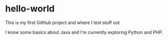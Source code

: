 # hello-world
This is my first GitHub project and where I test stuff out

I know some basics about Java and I'm currently exploring Python and PHP.
